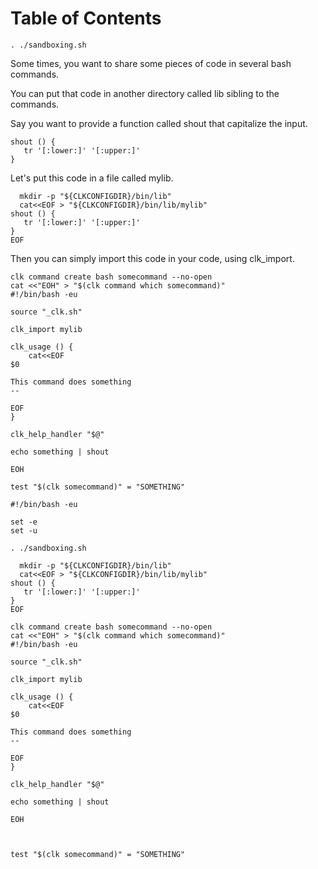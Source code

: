 
# Table of Contents



    . ./sandboxing.sh

Some times, you want to share some pieces of code in several bash commands.

You can put that code in another directory called lib sibling to the commands.

Say you want to provide a function called shout that capitalize the input.

    shout () {
       tr '[:lower:]' '[:upper:]'
    }

Let's put this code in a file called mylib.

      mkdir -p "${CLKCONFIGDIR}/bin/lib"
      cat<<EOF > "${CLKCONFIGDIR}/bin/lib/mylib"
    shout () {
       tr '[:lower:]' '[:upper:]'
    }
    EOF

Then you can simply import this code in your code, using clk\_import.

    clk command create bash somecommand --no-open
    cat <<"EOH" > "$(clk command which somecommand)"
    #!/bin/bash -eu
    
    source "_clk.sh"
    
    clk_import mylib
    
    clk_usage () {
        cat<<EOF
    $0
    
    This command does something
    --
    
    EOF
    }
    
    clk_help_handler "$@"
    
    echo something | shout
    
    EOH

    test "$(clk somecommand)" = "SOMETHING"

    #!/bin/bash -eu
    
    set -e
    set -u
    
    . ./sandboxing.sh
    
      mkdir -p "${CLKCONFIGDIR}/bin/lib"
      cat<<EOF > "${CLKCONFIGDIR}/bin/lib/mylib"
    shout () {
       tr '[:lower:]' '[:upper:]'
    }
    EOF
    
    clk command create bash somecommand --no-open
    cat <<"EOH" > "$(clk command which somecommand)"
    #!/bin/bash -eu
    
    source "_clk.sh"
    
    clk_import mylib
    
    clk_usage () {
        cat<<EOF
    $0
    
    This command does something
    --
    
    EOF
    }
    
    clk_help_handler "$@"
    
    echo something | shout
    
    EOH
    
    
    
    test "$(clk somecommand)" = "SOMETHING"

